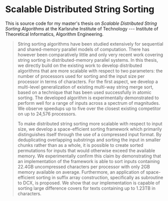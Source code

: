 # Scalable Distributed String Sorting

This is source code for my master's thesis on _Scalable Distributed String Sorting Algorithms_ at
the Karlsruhe Institute of Technology --- Institute of Theoretical Informatics, Algorithm Engineering.

> String sorting algorithms have been studied extensively for sequential and shared-memory parallel
>     models of computation.
> There has however been comparatively little and only very recent work covering string sorting in
>     distributed-memory parallel systems.
> In this thesis, we directly build on the existing work to develop distributed algorithms that are
>     more scalable with respect to two parameters: the number of processors used for sorting and the
>     input size per processor in terms of characters.
> For the first aspect, we develop a multi-level generalization of existing multi-way string merge
>     sort, based on a technique that has been used successfully in atomic sorting.
> The developed algorithm is experimentally demonstrated to perform well for a range of inputs across
>     a spectrum of magnitudes.
> We observe speedups up to five over the closest existing competitor on up to 24,576 processors.
> 
> To make distributed string sorting more scalable with respect to input size, we develop a
>     space-efficient sorting framework which primarily distinguishes itself through the use of a
>     compressed input format.
> By deduplicating overlapping substrings and sorting the input in smaller chunks rather than as a
>     whole, it is possible to create sorted permutations for inputs that would otherwise exceed the
>     available memory.
> We experimentally confirm this claim by demonstrating that an implementation of the framework is
>     able to sort inputs containing 22.4GB uncompressed characters per processor with only 2GB
>     memory available on average.
> Furthermore, an application of space-efficient sorting in suffix array construction, specifically
>     as subroutine to DCX, is proposed.
> We show that our implementation is capable of sorting large difference covers for texts containing
>     up to 1.23TB in characters.
